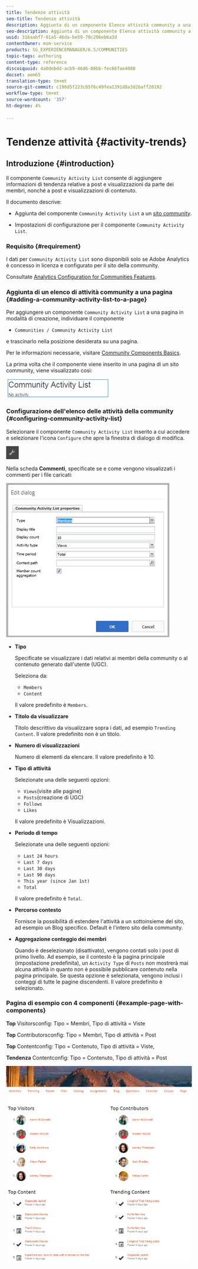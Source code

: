 ```yaml
---
title: Tendenze attività
seo-title: Tendenze attività
description: Aggiunta di un componente Elenco attività community a una pagina
seo-description: Aggiunta di un componente Elenco attività community a una pagina
uuid: 316aabf7-01a5-46da-be59-70c206eb6a3d
contentOwner: msm-service
products: SG_EXPERIENCEMANAGER/6.5/COMMUNITIES
topic-tags: authoring
content-type: reference
discoiquuid: 4a0debdd-acb9-4646-80bb-fec66fae4088
docset: aem65
translation-type: tm+mt
source-git-commit: c190d5f223c85f6c49fea1391d8a3d2baff20192
workflow-type: tm+mt
source-wordcount: '357'
ht-degree: 4%

---
```



# Tendenze attività {#activity-trends}

## Introduzione {#introduction}

Il componente `Community Activity List` consente di aggiungere informazioni di tendenza relative a post e visualizzazioni da parte dei membri, nonché a post e visualizzazioni di contenuto.

Il documento descrive:

* Aggiunta del componente `Community Activity List` a un [sito community](/help/communities/overview.md#community-sites).

* Impostazioni di configurazione per il componente `Community Activity List`.

### Requisito {#requirement}

I dati per `Community Activity List` sono disponibili solo se  Adobe Analytics è concesso in licenza e configurato per il sito della community.

Consultate [Analytics Configuration for Communities Features](/help/communities/analytics.md).

### Aggiunta di un elenco di attività community a una pagina {#adding-a-community-activity-list-to-a-page}

Per aggiungere un componente `Community Activity List` a una pagina in modalità di creazione, individuare il componente

* `Communities / Community Activity List`

e trascinarlo nella posizione desiderata su una pagina.

Per le informazioni necessarie, visitare [Community Components Basics](/help/communities/basics.md).

La prima volta che il componente viene inserito in una pagina di un sito community, viene visualizzato così:

![attività della comunità](assets/community-activity.png)

### Configurazione dell&#39;elenco delle attività della community {#configuring-community-activity-list}

Selezionare il componente `Community Activity List` inserito a cui accedere e selezionare l&#39;icona `Configure` che apre la finestra di dialogo di modifica.

![configure](assets/configure-new.png)

Nella scheda **Commenti**, specificate se e come vengono visualizzati i commenti per i file caricati:

![proprietà](assets/activity-list-properties.png)

* **Tipo**

   Specificate se visualizzare i dati relativi ai membri della community o al contenuto generato dall&#39;utente (UGC).

   Seleziona da:

   * `Members`
   * `Content`

   Il valore predefinito è `Members`.

* **Titolo da visualizzare**

   Titolo descrittivo da visualizzare sopra i dati, ad esempio `Trending Content`.
Il valore predefinito non è un titolo.

* **Numero di visualizzazioni**

   Numero di elementi da elencare.
Il valore predefinito è 10.

* **Tipo di attività**

   Selezionate una delle seguenti opzioni:

   * `Views`(visite alle pagine)
   * `Posts`(creazione di UGC)
   * `Follows`
   * `Likes`

   Il valore predefinito è Visualizzazioni.

* **Periodo di tempo**

   Selezionate una delle seguenti opzioni:

   * `Last 24 hours`
   * `Last 7 days`
   * `Last 30 days`
   * `Last 90 days`
   * `This year (since Jan 1st)`
   * `Total`

   Il valore predefinito è `Total`.

* **Percorso contesto**

   Fornisce la possibilità di estendere l&#39;attività a un sottoinsieme del sito, ad esempio un Blog specifico.
Default è l&#39;intero sito della community.

* **Aggregazione conteggio dei membri**

   Quando è deselezionato (disattivato), vengono contati solo i post di primo livello. Ad esempio, se il contesto è la pagina principale (impostazione predefinita), un `Activity Type` di `Posts` non mostrerà mai alcuna attività in quanto non è possibile pubblicare contenuto nella pagina principale. Se questa opzione è selezionata, vengono inclusi i conteggi di tutte le pagine discendenti.
Il valore predefinito è selezionato.

### Pagina di esempio con 4 componenti {#example-page-with-components}

**Top** Visitorsconfig: Tipo = Membri, Tipo di attività = Viste

**Top** Contributorsconfig: Tipo = Membri, Tipo di attività = Post

**Top** Contentconfig: Tipo = Contenuto, Tipo di attività = Viste,

**Tendenza** Contentconfig: Tipo = Contenuto, Tipo di attività = Post

![components](assets/activity-list-components.png)

